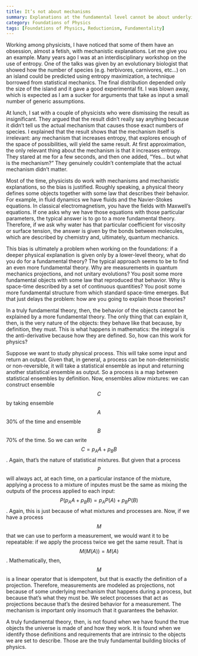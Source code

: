 ```yaml
---
title: It’s not about mechanisms
summary: Explanations at the fundamental level cannot be about underlying mechanisms, they must be about required definitions
category: Foundations of Physics
tags: [Foundations of Physics, Reductionism, Fundamentality]
---
```


Working among physicists, I have noticed that some of them have an obsession, almost a fetish, with mechanistic explanations. Let me give you an example. Many years ago I was at an interdisciplinary workshop on the use of entropy. One of the talks was given by an evolutionary biologist that showed how the number of species (e.g. herbivores, carnivores, etc…) on an island could be predicted using entropy maximization, a technique borrowed from statistical mechanics. The final distribution depended only the size of the island and it gave a good experimental fit. I was blown away, which is expected as I am a sucker for arguments that take as input a small number of generic assumptions.

At lunch, I sat with a couple of physicists who were dismissing the result as insignificant. They argued that the result didn’t really say anything because it didn’t tell us the actual mechanism that causes those exact numbers of species. I explained that the result shows that the mechanism itself is irrelevant: any mechanism that increases entropy, that explores enough of the space of possibilities, will yield the same result. At first approximation, the only relevant thing about the mechanism is that it increases entropy. They stared at me for a few seconds, and then one added, “Yes… but what is the mechanism?” They genuinely couldn’t contemplate that the actual mechanism didn’t matter.

Most of the time, physicists do work with mechanisms and mechanistic explanations, so the bias is justified. Roughly speaking, a physical theory defines some objects together with some law that describes their behavior. For example, in fluid dynamics we have fluids and the Navier-Stokes equations. In classical electromagnetism, you have the fields with Maxwell’s equations. If one asks why we have those equations with those particular parameters, the typical answer is to go to a more fundamental theory. Therefore, if we ask why water has that particular coefficient for viscosity or surface tension, the answer is given by the bonds between molecules, which are described by chemistry and, ultimately, quantum mechanics.

This bias is ultimately a problem when working on the foundations: if a deeper physical explanation is given only by a lower-level theory, what do you do for a fundamental theory? The typical approach seems to be to find an even more fundamental theory. Why are measurements in quantum mechanics projections, and not unitary evolutions? You posit some more fundamental objects with some law that reproduced that behavior. Why is space-time described by a set of continuous quantities? You posit some more fundamental structure from which standard space-time emerges. But that just delays the problem: how are you going to explain those theories?

In a truly fundamental theory, then, the behavior of the objects cannot be explained by a more fundamental theory. The only thing that can explain it, then, is the very nature of the objects: they behave like that because, by definition, they must. This is what happens in mathematics: the integral is the anti-derivative because how they are defined. So, how can this work for physics?

Suppose we want to study physical process. This will take some input and return an output. Given that, in general, a process can be non-deterministic or non-reversible, it will take a statistical ensemble as input and returning another statistical ensemble as output. So a process is a map between statistical ensembles by definition. Now, ensembles allow mixtures: we can construct ensemble $$ C $$ by taking ensemble $$ A $$ 30% of the time and ensemble $$ B $$ 70% of the time. So we can write $$ C = p_A A + p_B B $$. Again, that’s the nature of statistical mixtures. But given that a process $$ P $$ will always act, at each time, on a particular instance of the mixture, applying a process to a mixture of inputes must be the same as mixing the outputs of the process applied to each input: $$ P(p_A A + p_B B) = p_A P(A) + p_B P(B) $$. Again, this is just because of what mixtures and processes are. Now, if we have a process $$ M $$ that we can use to perform a measurement, we would want it to be repeatable: if we apply the process twice we get the same result. That is $$ M(M(A))=M(A) $$. Mathematically, then, $$ M $$ is a linear operator that is idempotent, but that is exactly the definition of a projection. Therefore, measurements are modeled as projections, not because of some underlying mechanism that happens during a process, but because that’s what they must be. We select processes that act as projections because that’s the desired behavior for a measurement. The mechanism is important only insomuch that it guarantees the behavior.

A truly fundamental theory, then, is not found when we have found the true objects the universe is made of and how they work. It is found when we identify those definitions and requirements that are intrinsic to the objects we are set to describe. Those are the truly fundamental building blocks of physics.
